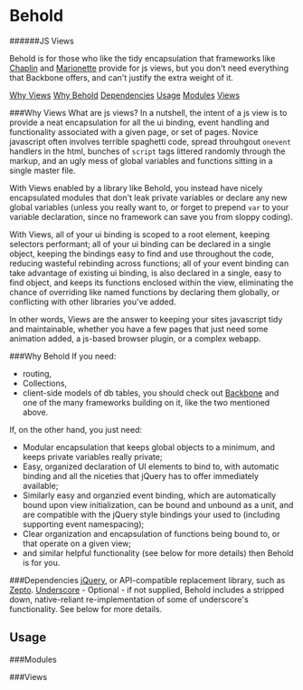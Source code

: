 Behold
======
######JS Views

Behold is for those who like the tidy encapsulation that frameworks like [Chaplin](https://github.com/chaplinjs/chaplin)
and [Marionette](http://marionettejs.com/) provide for js views, but you don't need everything that Backbone offers,
and can't justify the extra weight of it.

[Why Views](#why-views)
[Why Behold](#why-behold)
[Dependencies](#dependencies)
[Usage](#usage)
[Modules](#modules)
[Views](#views)

###Why Views
What are js views? In a nutshell, the intent of a js view is to provide a neat encapsulation for all the ui binding,
event handling and functionality associated with a given page, or set of pages. Novice javascript often involves
terrible spaghetti code, spread throuhgout ```onevent``` handlers in the html, bunches of ```script``` tags littered
randomly through the markup, and an ugly mess of global variables and functions sitting in a single master file.

With Views enabled by a library like Behold, you instead have nicely encapsulated modules that don't leak private
variables or declare any new global variables (unless you really want to, or forget to prepend ```var``` to your
variable declaration, since no framework can save you from sloppy coding).

With Views, all of your ui binding is scoped to a root element, keeping selectors performant; all of your ui binding can
be declared in a single object, keeping the bindings easy to find and use throughout the code, reducing wasteful
rebinding across functions; all of your event binding can take advantage of existing ui binding, is also declared
in a single, easy to find object, and keeps its functions enclosed within the view, eliminating the chance of
overriding like named functions by declaring them globally, or conflicting with other libraries you've added.

In other words, Views are the answer to keeping your sites javascript tidy and maintainable, whether you have a
few pages that just need some animation added, a js-based browser plugin, or a complex webapp.

###Why Behold
If you need:
* routing,
* Collections,
* client-side models of db tables,
you should check out [Backbone](http://backbonejs.org/) and one of the many frameworks building on it,
like the two mentioned above.

If, on the other hand, you just need:
* Modular encapsulation that keeps global objects to a minimum, and keeps private variables really private;
* Easy, organized declaration of UI elements to bind to, with automatic binding and all the niceties that jQuery
has to offer immediately available;
* Similarly easy and organzied event binding, which are automatically bound upon view initialization, can be bound and
unbound as a unit, and are compatible with the jQuery style bindings your used to (including supporting event
namespacing);
* Clear organization and encapsulation of functions being bound to, or that operate on a given view;
* and similar helpful functionality (see below for more details)
then Behold is for you.

###Dependencies
[jQuery](https://jquery.com), or API-compatible replacement library, such as [Zepto](http://zeptojs.com/).
[Underscore](http://underscorejs.org/) - Optional - if not supplied, Behold includes a stripped down, native-reliant
re-implementation of some of underscore's functionality. See below for more details.

Usage
------

###Modules

###Views